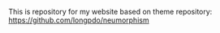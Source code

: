 This is repository for my website based on theme repository: https://github.com/longpdo/neumorphism 
